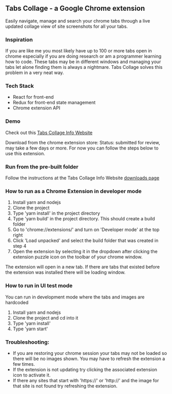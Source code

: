 ## Tabs Collage - a Google Chrome extension
Easily navigate, manage and search your chrome tabs through a live 
updated collage view of site screenshots for all your tabs.

### Inspiration
If you are like me you most likely have up to 100 or more tabs open in chrome especially if you are doing research or am a programmer learning how to code. These tabs may be in different windows and managing your tabs let alone finding them is always a nightmare. Tabs Collage solves this problem in a very neat way.

### Tech Stack
- React for front-end
- Redux for front-end state management
- Chrome extension API

### Demo
Check out this [Tabs Collage Info Website](https://professorx737.github.io/tabs-collage-info)

Download from the chrome extension store:
Status: submitted for review, may take a few days or more.
For now you can follow the steps below to use this extension.

### Run from the pre-built folder
Follow the instructions at the Tabs Collage Info Website [downloads page](https://professorx737.github.io/tabs-collage-info/#/download)

### How to run as a Chrome Extension in developer mode
1. Install yarn and nodejs
2. Clone the project
3. Type 'yarn install' in the project directory
4. Type 'yarn build' in the project directory. This should create a build folder
5. Go to 'chrome://extensions/' and turn on 'Developer mode' at the top right
6. Click 'Load unpacked' and select the build folder that was created in step 4
7. Open the extension by selecting it in the dropdown after clicking the extension puzzle icon on the toolbar of your chrome window.

The extension will open in a new tab. If there are tabs that existed before the extension was installed there will be loading window.

### How to run in UI test mode
You can run in development mode where the tabs and images are hardcoded
1. Install yarn and nodejs
2. Clone the project and cd into it
3. Type 'yarn install'
4. Type 'yarn start'

### Troubleshooting:
- If you are restoring your chrome session your tabs may not be loaded so there will be no images shown. You may have to refresh the extension a few times.
- If the extension is not updating try clicking the associated extension icon to activate it.
- If there any sites that start with 'https://' or 'http://' and the image for that site is not found try refreshing the extension.